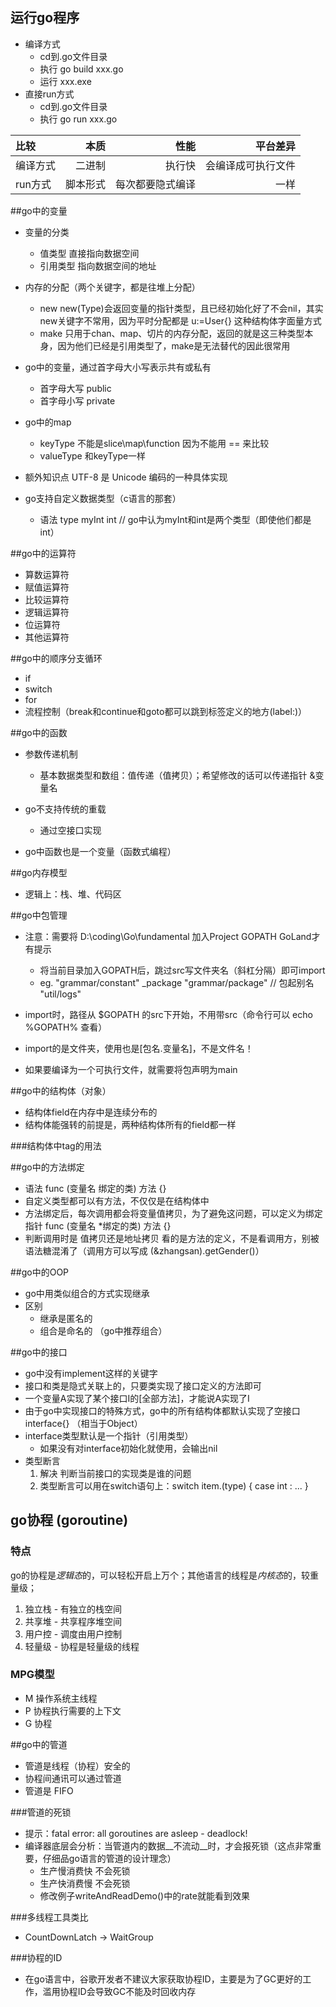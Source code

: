 ## 运行go程序
* 编译方式
    - cd到.go文件目录
    - 执行 go build xxx.go
    - 运行 xxx.exe
* 直接run方式
    - cd到.go文件目录
    - 执行 go run xxx.go
    
| 比较 | 本质 | 性能 | 平台差异 |
| :-----| ----: | ----: | ----: |  
| 编译方式 | 二进制 | 执行快 | 会编译成可执行文件 |
| run方式 | 脚本形式 | 每次都要隐式编译 | 一样 |

##go中的变量
* 变量的分类
    - 值类型 直接指向数据空间
    - 引用类型 指向数据空间的地址

* 内存的分配（两个关键字，都是往堆上分配）
    - new	new(Type)会返回变量的指针类型，且已经初始化好了不会nil，其实new关键字不常用，因为平时分配都是 u:=User{} 这种结构体字面量方式
    - make	只用于chan、map、切片的内存分配，返回的就是这三种类型本身，因为他们已经是引用类型了，make是无法替代的因此很常用

* go中的变量，通过首字母大小写表示共有或私有
    - 首字母大写 public
    - 首字母小写 private

* go中的map
    - keyType 不能是slice\map\function 因为不能用 == 来比较
    - valueType 和keyType一样

* 额外知识点 UTF-8 是 Unicode 编码的一种具体实现

* go支持自定义数据类型（c语言的那套）
    - 语法 type myInt int // go中认为myInt和int是两个类型（即使他们都是int）

##go中的运算符
   * 算数运算符
   * 赋值运算符
   * 比较运算符
   * 逻辑运算符
   * 位运算符
   * 其他运算符

##go中的顺序分支循环
   * if
   * switch
   * for
   * 流程控制（break和continue和goto都可以跳到标签定义的地方(label:)）

##go中的函数
* 参数传递机制
    - 基本数据类型和数组：值传递（值拷贝）；希望修改的话可以传递指针 &变量名

* go不支持传统的重载
    - 通过空接口实现

* go中函数也是一个变量（函数式编程）

##go内存模型
* 逻辑上：栈、堆、代码区

##go中包管理
* 注意：需要将 D:\coding\Go\fundamental 加入Project GOPATH GoLand才有提示
    - 将当前目录加入GOPATH后，跳过src写文件夹名（斜杠分隔）即可import
    - eg.
        "grammar/constant"
        _package "grammar/package" // 包起别名
        "util/logs"

* import时，路径从 $GOPATH 的src下开始，不用带src（命令行可以 echo %GOPATH% 查看）
* import的是文件夹，使用也是[包名.变量名]，不是文件名！
* 如果要编译为一个可执行文件，就需要将包声明为main

##go中的结构体（对象）
* 结构体field在内存中是连续分布的
* 结构体能强转的前提是，两种结构体所有的field都一样

###结构体中tag的用法

##go中的方法绑定
* 语法 func (变量名 绑定的类) 方法 {}
* 自定义类型都可以有方法，不仅仅是在结构体中
* 方法绑定后，每次调用都会将变量值拷贝，为了避免这问题，可以定义为绑定指针 func (变量名 *绑定的类) 方法 {}
* 判断调用时是 值拷贝还是地址拷贝 看的是方法的定义，不是看调用方，别被语法糖混淆了（调用方可以写成 (&zhangsan).getGender()）

##go中的OOP
* go中用类似组合的方式实现继承
* 区别
    - 继承是匿名的
    - 组合是命名的 （go中推荐组合）

##go中的接口
* go中没有implement这样的关键字
* 接口和类是隐式关联上的，只要类实现了接口定义的方法即可
* 一个变量A实现了某个接口I的[全部方法]，才能说A实现了I
* 由于go中实现接口的特殊方式，go中的所有结构体都默认实现了空接口 interface{} （相当于Object）
* interface类型默认是一个指针（引用类型）
    - 如果没有对interface初始化就使用，会输出nil
* 类型断言
    1. 解决 判断当前接口的实现类是谁的问题
    1. 类型断言可以用在switch语句上：switch item.(type) { case int : ... }
    
## go协程 (goroutine)
### 特点
go的协程是*逻辑态*的，可以轻松开启上万个；其他语言的线程是*内核态*的，较重量级；
1. 独立栈 - 有独立的栈空间
1. 共享堆 - 共享程序堆空间
1. 用户控 - 调度由用户控制
1. 轻量级 - 协程是轻量级的线程

### MPG模型
* M 操作系统主线程
* P 协程执行需要的上下文
* G 协程

##go中的管道
* 管道是线程（协程）安全的
* 协程间通讯可以通过管道
* 管道是 FIFO

###管道的死锁
* 提示：fatal error: all goroutines are asleep - deadlock!
* 编译器底层会分析：当管道内的数据__不流动__时，才会报死锁（这点非常重要，仔细品go语言的管道的设计理念）
    - 生产慢消费快 不会死锁
    - 生产快消费慢 不会死锁
    - 修改例子writeAndReadDemo()中的rate就能看到效果

###多线程工具类比
* CountDownLatch -> WaitGroup

###协程的ID
* 在go语言中，谷歌开发者不建议大家获取协程ID，主要是为了GC更好的工作，滥用协程ID会导致GC不能及时回收内存